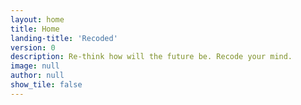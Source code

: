 ```yaml
---
layout: home
title: Home
landing-title: 'Recoded'
version: 0
description: Re-think how will the future be. Recode your mind. 
image: null
author: null
show_tile: false
---
```

